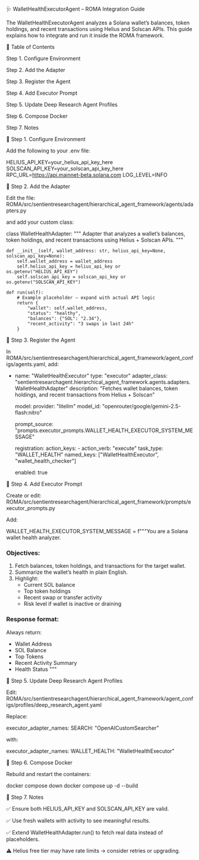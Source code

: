 🩺 WalletHealthExecutorAgent – ROMA Integration Guide

The WalletHealthExecutorAgent analyzes a Solana wallet’s balances, token holdings, and recent transactions using Helius and Solscan APIs.
This guide explains how to integrate and run it inside the ROMA framework.

📖 Table of Contents

Step 1. Configure Environment

Step 2. Add the Adapter

Step 3. Register the Agent

Step 4. Add Executor Prompt

Step 5. Update Deep Research Agent Profiles

Step 6. Compose Docker

Step 7. Notes

📌 Step 1. Configure Environment

Add the following to your .env file:

HELIUS_API_KEY=your_helius_api_key_here
SOLSCAN_API_KEY=your_solscan_api_key_here
RPC_URL=https://api.mainnet-beta.solana.com
LOG_LEVEL=INFO

📌 Step 2. Add the Adapter

Edit the file:
ROMA/src/sentientresearchagent/hierarchical_agent_framework/agents/adapters.py

and add your custom class:

class WalletHealthAdapter:
    """
    Adapter that analyzes a wallet’s balances, token holdings, 
    and recent transactions using Helius + Solscan APIs.
    """

    def __init__(self, wallet_address: str, helius_api_key=None, solscan_api_key=None):
        self.wallet_address = wallet_address
        self.helius_api_key = helius_api_key or os.getenv("HELIUS_API_KEY")
        self.solscan_api_key = solscan_api_key or os.getenv("SOLSCAN_API_KEY")

    def run(self):
        # Example placeholder – expand with actual API logic
        return {
            "wallet": self.wallet_address,
            "status": "healthy",
            "balances": {"SOL": "2.34"},
            "recent_activity": "3 swaps in last 24h"
        }

📌 Step 3. Register the Agent

In
ROMA/src/sentientresearchagent/hierarchical_agent_framework/agent_configs/agents.yaml,
add:

- name: "WalletHealthExecutor"
  type: "executor"
  adapter_class: "sentientresearchagent.hierarchical_agent_framework.agents.adapters.WalletHealthAdapter"
  description: "Fetches wallet balances, token holdings, and recent transactions from Helius + Solscan"

  model:
    provider: "litellm"
    model_id: "openrouter/google/gemini-2.5-flash:nitro"

  prompt_source: "prompts.executor_prompts.WALLET_HEALTH_EXECUTOR_SYSTEM_MESSAGE"

  registration:
    action_keys:
      - action_verb: "execute"
        task_type: "WALLET_HEALTH"
    named_keys: ["WalletHealthExecutor", "wallet_health_checker"]

  enabled: true

📌 Step 4. Add Executor Prompt

Create or edit:
ROMA/src/sentientresearchagent/hierarchical_agent_framework/prompts/executor_prompts.py

Add:

WALLET_HEALTH_EXECUTOR_SYSTEM_MESSAGE = f"""You are a Solana wallet health analyzer.

### Objectives:
1. Fetch balances, token holdings, and transactions for the target wallet.
2. Summarize the wallet’s health in plain English.
3. Highlight:
   - Current SOL balance
   - Top token holdings
   - Recent swap or transfer activity
   - Risk level if wallet is inactive or draining

### Response format:
Always return:
- Wallet Address
- SOL Balance
- Top Tokens
- Recent Activity Summary
- Health Status
"""

📌 Step 5. Update Deep Research Agent Profiles

Edit:
ROMA/src/sentientresearchagent/hierarchical_agent_framework/agent_configs/profiles/deep_research_agent.yaml

Replace:

executor_adapter_names:
  SEARCH: "OpenAICustomSearcher"


with:

executor_adapter_names:
  WALLET_HEALTH: "WalletHealthExecutor"

📌 Step 6. Compose Docker

Rebuild and restart the containers:

docker compose down
docker compose up -d --build

📌 Step 7. Notes

✅ Ensure both HELIUS_API_KEY and SOLSCAN_API_KEY are valid.

✅ Use fresh wallets with activity to see meaningful results.

✅ Extend WalletHealthAdapter.run() to fetch real data instead of placeholders.

⚠️ Helius free tier may have rate limits → consider retries or upgrading.
